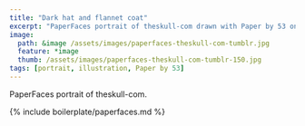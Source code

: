 ```yaml
---
title: "Dark hat and flannet coat"
excerpt: "PaperFaces portrait of theskull-com drawn with Paper by 53 on an iPad."
image: 
  path: &image /assets/images/paperfaces-theskull-com-tumblr.jpg 
  feature: *image
  thumb: /assets/images/paperfaces-theskull-com-tumblr-150.jpg
tags: [portrait, illustration, Paper by 53]
---
```


PaperFaces portrait of theskull-com.

{% include boilerplate/paperfaces.md %}
